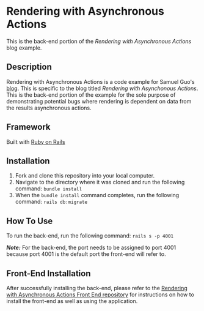 Rendering with Asynchronous Actions
========================

This is the back-end portion of the _Rendering with Asynchronous Actions_ blog example.

## Description
Rendering with Asynchronous Actions is a code example for Samuel Guo's [blog](https://medium.com/@guosamuel1114). This is specific to the blog titled _Rendering with Asynchonous Actions_. This is the back-end portion of the example for the sole purpose of demonstrating potential bugs where rendering is dependent on data from the results asynchronous actions.

## Framework
Built with [Ruby on Rails](https://rubyonrails.org/)

## Installation
1. Fork and clone this repository into your local computer.
2. Navigate to the directory where it was cloned and run the following command: `bundle install`
3. When the `bundle install` command completes, run the following command: `rails db:migrate`

## How To Use
To run the back-end, run the following command: `rails s -p 4001`

***Note:*** For the back-end, the port needs to be assigned to port 4001 because port 4001 is the default port the front-end will refer to.

## Front-End Installation
After successfully installing the back-end, please refer to the [Rendering with Asynchronous Actions Front End repository](https://github.com/guosamuel/rendering_with_asychronous_actions_front_end) for instructions on how to install the front-end as well as using the application.
